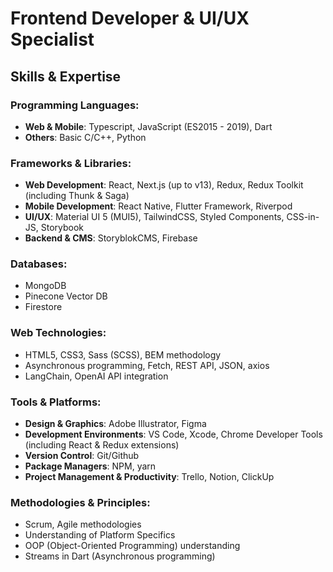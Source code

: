 # Frontend Developer & UI/UX Specialist

## Skills & Expertise

### Programming Languages:
- **Web & Mobile**: Typescript, JavaScript (ES2015 - 2019), Dart
- **Others**: Basic C/C++, Python

### Frameworks & Libraries:
- **Web Development**: React, Next.js (up to v13), Redux, Redux Toolkit (including Thunk & Saga)
- **Mobile Development**: React Native, Flutter Framework, Riverpod
- **UI/UX**: Material UI 5 (MUI5), TailwindCSS, Styled Components, CSS-in-JS, Storybook
- **Backend & CMS**: StoryblokCMS, Firebase

### Databases:
- MongoDB
- Pinecone Vector DB
- Firestore

### Web Technologies:
- HTML5, CSS3, Sass (SCSS), BEM methodology
- Asynchronous programming, Fetch, REST API, JSON, axios
- LangChain, OpenAI API integration

### Tools & Platforms:
- **Design & Graphics**: Adobe Illustrator, Figma
- **Development Environments**: VS Code, Xcode, Chrome Developer Tools (including React & Redux extensions)
- **Version Control**: Git/Github
- **Package Managers**: NPM, yarn
- **Project Management & Productivity**: Trello, Notion, ClickUp

### Methodologies & Principles:
- Scrum, Agile methodologies
- Understanding of Platform Specifics
- OOP (Object-Oriented Programming) understanding
- Streams in Dart (Asynchronous programming)

